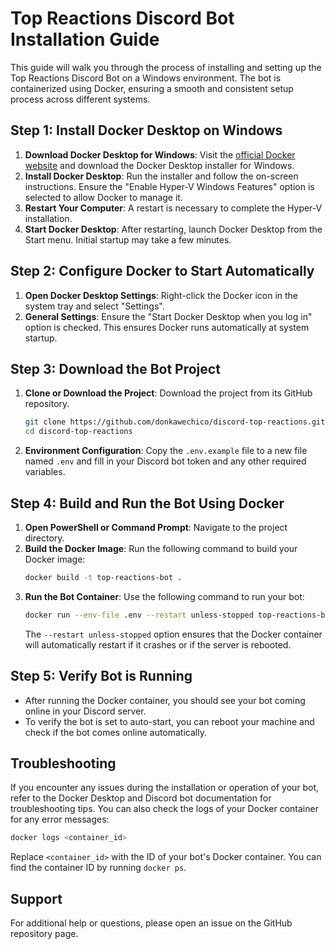 # Top Reactions Discord Bot Installation Guide

This guide will walk you through the process of installing and setting up the Top Reactions Discord Bot on a Windows environment. The bot is containerized using Docker, ensuring a smooth and consistent setup process across different systems.


## Step 1: Install Docker Desktop on Windows

1. **Download Docker Desktop for Windows**: Visit the [official Docker website](https://www.docker.com/products/docker-desktop) and download the Docker Desktop installer for Windows.
2. **Install Docker Desktop**: Run the installer and follow the on-screen instructions. Ensure the "Enable Hyper-V Windows Features" option is selected to allow Docker to manage it.
3. **Restart Your Computer**: A restart is necessary to complete the Hyper-V installation.
4. **Start Docker Desktop**: After restarting, launch Docker Desktop from the Start menu. Initial startup may take a few minutes.

## Step 2: Configure Docker to Start Automatically

1. **Open Docker Desktop Settings**: Right-click the Docker icon in the system tray and select "Settings".
2. **General Settings**: Ensure the "Start Docker Desktop when you log in" option is checked. This ensures Docker runs automatically at system startup.

## Step 3: Download the Bot Project

1. **Clone or Download the Project**: Download the project from its GitHub repository.
   ```bash
   git clone https://github.com/donkawechico/discord-top-reactions.git
   cd discord-top-reactions
2. **Environment Configuration**: Copy the `.env.example` file to a new file named `.env` and fill in your Discord bot token and any other required variables.

## Step 4: Build and Run the Bot Using Docker

1. **Open PowerShell or Command Prompt**: Navigate to the project directory.
2. **Build the Docker Image**: Run the following command to build your Docker image:
    ```bash
    docker build -t top-reactions-bot .
    ```
3. **Run the Bot Container**: Use the following command to run your bot:
   ```bash
   docker run --env-file .env --restart unless-stopped top-reactions-bot
   ```
   The `--restart unless-stopped` option ensures that the Docker container will automatically restart if it crashes or if the server is rebooted.

## Step 5: Verify Bot is Running

- After running the Docker container, you should see your bot coming online in your Discord server.
- To verify the bot is set to auto-start, you can reboot your machine and check if the bot comes online automatically.

## Troubleshooting

If you encounter any issues during the installation or operation of your bot, refer to the Docker Desktop and Discord bot documentation for troubleshooting tips. You can also check the logs of your Docker container for any error messages:

```bash
docker logs <container_id>
```

Replace `<container_id>` with the ID of your bot's Docker container. You can find the container ID by running `docker ps`.

## Support

For additional help or questions, please open an issue on the GitHub repository page.

